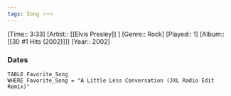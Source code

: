```yaml
---
tags: Song ⭐⭐⭐ 
---
```

[Time:: 3:33]
[Artist:: [[Elvis Presley]] ]
[Genre:: Rock]
[Played:: 1]
[Album:: [[30 #1 Hits (2002)]]]
[Year:: 2002]
### Dates
````dataview
TABLE Favorite_Song
WHERE Favorite_Song = "A Little Less Conversation (JXL Radio Edit Remix)"
````